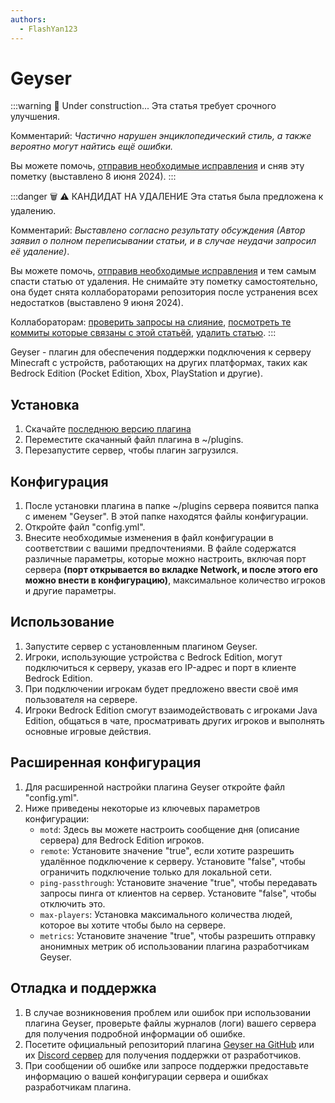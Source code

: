 ```yaml
---
authors:
  - FlashYan123
---
```


# Geyser

:::warning :construction: Under construction...
Эта статья требует срочного улучшения.

Комментарий: *Частично нарушен энциклопедический стиль, а также вероятно могут найтись ещё ошибки.*

Вы можете помочь, [отправив необходимые исправления](https://github.com/play2go/wiki/blob/main/src/minecraft/plugins/geyser.md) и сняв эту пометку (выставлено 8 июня 2024).
:::

:::danger :wastebasket: :warning: КАНДИДАТ НА УДАЛЕНИЕ
Эта статья была предложена к удалению.

Комментарий: *Выставлено согласно результату обсуждения (Автор заявил о полном переписывании статьи, и в случае неудачи запросил её удаление)*.

Вы можете помочь, [отправив необходимые исправления](https://github.com/play2go/wiki/blob/main/src/minecraft/plugins/geyser.md) и тем самым спасти статью от удаления. Не снимайте эту пометку самостоятельно, она будет снята коллабораторами репозитория после устранения всех недостатков (выставлено 9 июня 2024).

Коллабораторам: [проверить запросы на слияние](https://github.com/play2go/wiki/pulls), [посмотреть те коммиты которые связаны с этой статьёй](https://github.com/play2go/wiki/commits/main/src/minecraft/plugins/geyser.md), [удалить статью](https://github.com/play2go/wiki/delete/main/src/minecraft/plugins/geyser.md).
:::

Geyser - плагин для обеспечения поддержки подключения к серверу Minecraft с устройств, работающих на других платформах, таких как Bedrock Edition (Pocket Edition, Xbox, PlayStation и другие).

## Установка

1. Скачайте [последнюю версию плагина](https://geysermc.org/download)
2. Переместите скачанный файл плагина в ~/plugins.
3. Перезапустите сервер, чтобы плагин загрузился.

## Конфигурация

1. После установки плагина в папке ~/plugins сервера появится папка с именем "Geyser". В этой папке находятся файлы конфигурации.
2. Откройте файл "config.yml".
3. Внесите необходимые изменения в файл конфигурации в соответствии с вашими предпочтениями. В файле содержатся различные параметры, которые можно настроить, включая порт сервера **(порт открывается во вкладке Network, и после этого его можно внести в конфигурацию)**, максимальное количество игроков и другие параметры.

## Использование

1. Запустите сервер с установленным плагином Geyser.
2. Игроки, использующие устройства с Bedrock Edition, могут подключиться к серверу, указав его IP-адрес и порт в клиенте Bedrock Edition.
3. При подключении игрокам будет предложено ввести своё имя пользователя на сервере.
4. Игроки Bedrock Edition смогут взаимодействовать с игроками Java Edition, общаться в чате, просматривать других игроков и выполнять основные игровые действия.

## Расширенная конфигурация

1. Для расширенной настройки плагина Geyser откройте файл "config.yml".
2. Ниже приведены некоторые из ключевых параметров конфигурации:
   - `motd`: Здесь вы можете настроить сообщение дня (описание сервера) для Bedrock Edition игроков.
   - `remote`: Установите значение "true", если хотите разрешить удалённое подключение к серверу. Установите "false", чтобы ограничить подключение только для локальной сети.
   - `ping-passthrough`: Установите значение "true", чтобы передавать запросы пинга от клиентов на сервер. Установите "false", чтобы отключить это.
   - `max-players`: Установка максимального количества людей, которое вы хотите чтобы было на сервере.
   - `metrics`: Установите значение "true", чтобы разрешить отправку анонимных метрик об использовании плагина разработчикам Geyser.

## Отладка и поддержка

1. В случае возникновения проблем или ошибок при использовании плагина Geyser, проверьте файлы журналов (логи) вашего сервера для получения подробной информации об ошибке.
2. Посетите официальный репозиторий плагина [Geyser на GitHub](https://github.com/GeyserMC/Geyser) или их [Discord сервер](https://discord.com/invite/geysermc) для получения поддержки от разработчиков.
3. При сообщении об ошибке или запросе поддержки предоставьте информацию о вашей конфигурации сервера и ошибках разработчикам плагина.
